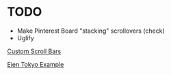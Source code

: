 # TODO
* Make Pinterest Board "stacking" scrollovers (check)
* Uglify

[Custom Scroll Bars](https://deliciousthemes.com/customize-browser-scrollbars-using-css3-jquery/)

[Eien Tokyo Example](http://eien.tokyo/)
